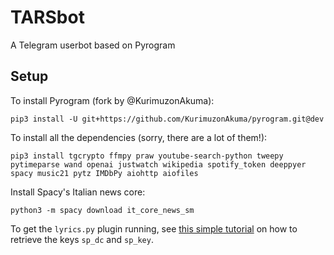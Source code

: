 # TARSbot
A Telegram userbot based on Pyrogram

## Setup
To install Pyrogram (fork by @KurimuzonAkuma):
```
pip3 install -U git+https://github.com/KurimuzonAkuma/pyrogram.git@dev
```

To install all the dependencies (sorry, there are a lot of them!):
```
pip3 install tgcrypto ffmpy praw youtube-search-python tweepy pytimeparse wand openai justwatch wikipedia spotify_token deeppyer spacy music21 pytz IMDbPy aiohttp aiofiles
```

Install Spacy's Italian news core:
```
python3 -m spacy download it_core_news_sm
```

To get the `lyrics.py` plugin running, see [this simple tutorial](https://github.com/enriquegh/spotify-webplayer-token#usage) on how to retrieve the keys `sp_dc` and `sp_key`.
